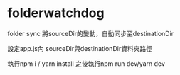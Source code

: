 # folderwatchdog

folder sync
將sourceDir的變動，自動同步至destinationDir

設定app.js內
sourceDir與destinationDir資料夾路徑

執行npm i / yarn install
之後執行npm run dev/yarn dev

